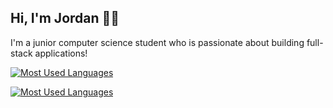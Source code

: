 ## Hi, I'm Jordan 👨‍💻

I'm a junior computer science student who is passionate about building full-stack applications!

[![Most Used Languages](https://github-readme-stats.vercel.app/api/top-langs/?username=jordanhilado&layout=compact&theme=dark)](https://github.com/jordanhilado)

[![Most Used Languages](https://github-readme-stats.vercel.app/api/wakatime?username=dc576397-2994-4157-8f75-7743ab47439d&langs_count=5&layout=default&custom_title=Activity%20Since%20Dec.%202021&theme=dracula)]([https://github.com/jordanhilado](https://wakatime.com/@dc576397-2994-4157-8f75-7743ab47439d))
